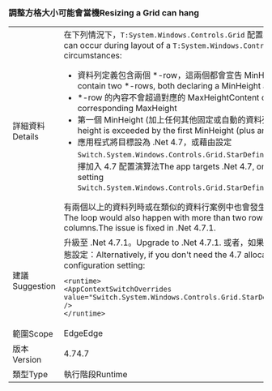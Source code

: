 ### <a name="resizing-a-grid-can-hang"></a><span data-ttu-id="5aeb5-101">調整方格大小可能會當機</span><span class="sxs-lookup"><span data-stu-id="5aeb5-101">Resizing a Grid can hang</span></span>

|   |   |
|---|---|
|<span data-ttu-id="5aeb5-102">詳細資料</span><span class="sxs-lookup"><span data-stu-id="5aeb5-102">Details</span></span>|<span data-ttu-id="5aeb5-103">在下列情況下，<code>T:System.Windows.Controls.Grid</code> 配置期間可能會發生無限迴圈：</span><span class="sxs-lookup"><span data-stu-id="5aeb5-103">An infinite loop can occur during layout of a <code>T:System.Windows.Controls.Grid</code> under the following circumstances:</span></span><ul><li><span data-ttu-id="5aeb5-104">資料列定義包含兩個 \*-row，這兩個都會宣告 MinHeigh 和 MaxHeight。</span><span class="sxs-lookup"><span data-stu-id="5aeb5-104">Row definitions contain two \*-rows, both declaring a MinHeight and a MaxHeight.</span></span></li><li><span data-ttu-id="5aeb5-105">\*-row 的內容不會超過對應的 MaxHeight</span><span class="sxs-lookup"><span data-stu-id="5aeb5-105">Content of the \*-rows doesn't exceed the corresponding MaxHeight</span></span></li><li><span data-ttu-id="5aeb5-106">第一個 MinHeight (加上任何其他固定或自動的資料列) 超過方格的可用高度</span><span class="sxs-lookup"><span data-stu-id="5aeb5-106">The Grid's available height is exceeded by the first MinHeight (plus any other fixed or Auto rows)</span></span></li><li><span data-ttu-id="5aeb5-107">應用程式將目標設為 .Net 4.7，或藉由設定 <code>Switch.System.Windows.Controls.Grid.StarDefinitionsCanExceedAvailableSpace=false</code> 選擇加入 4.7 配置演算法</span><span class="sxs-lookup"><span data-stu-id="5aeb5-107">The app targets .Net 4.7, or opts in to the 4.7 allocation algorithm by setting <code>Switch.System.Windows.Controls.Grid.StarDefinitionsCanExceedAvailableSpace=false</code></span></span></li></ul><span data-ttu-id="5aeb5-108">有兩個以上的資料列時或在類似的資料行案例中也會發生此迴圈。此問題已在 .Net 4.7.1 中修正。</span><span class="sxs-lookup"><span data-stu-id="5aeb5-108">The loop would also happen with more than two rows, or in the analogous case for columns.The issue is fixed in .Net 4.7.1.</span></span>|
|<span data-ttu-id="5aeb5-109">建議</span><span class="sxs-lookup"><span data-stu-id="5aeb5-109">Suggestion</span></span>|<span data-ttu-id="5aeb5-110">升級至 .Net 4.7.1。</span><span class="sxs-lookup"><span data-stu-id="5aeb5-110">Upgrade to .Net 4.7.1.</span></span>  <span data-ttu-id="5aeb5-111">或者，如果您不需要 4.7 配置演算法，可以使用下列組態設定：</span><span class="sxs-lookup"><span data-stu-id="5aeb5-111">Alternatively, if you don't need the 4.7 allocation algorithm you can use the following configuration setting:</span></span><pre><code class="language-xml">&lt;runtime&gt;&#13;&#10;&lt;AppContextSwitchOverrides value=&quot;Switch.System.Windows.Controls.Grid.StarDefinitionsCanExceedAvailableSpace=true&quot; /&gt;&#13;&#10;&lt;/runtime&gt;&#13;&#10;</code></pre>|
|<span data-ttu-id="5aeb5-112">範圍</span><span class="sxs-lookup"><span data-stu-id="5aeb5-112">Scope</span></span>|<span data-ttu-id="5aeb5-113">Edge</span><span class="sxs-lookup"><span data-stu-id="5aeb5-113">Edge</span></span>|
|<span data-ttu-id="5aeb5-114">版本</span><span class="sxs-lookup"><span data-stu-id="5aeb5-114">Version</span></span>|<span data-ttu-id="5aeb5-115">4.7</span><span class="sxs-lookup"><span data-stu-id="5aeb5-115">4.7</span></span>|
|<span data-ttu-id="5aeb5-116">類型</span><span class="sxs-lookup"><span data-stu-id="5aeb5-116">Type</span></span>|<span data-ttu-id="5aeb5-117">執行階段</span><span class="sxs-lookup"><span data-stu-id="5aeb5-117">Runtime</span></span>|

